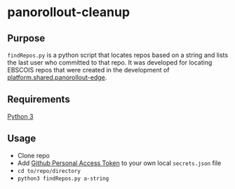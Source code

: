# panorollout-cleanup

## Purpose

`findRepos.py` is a python script that locates repos based on a string and lists the last user who committed to that repo. It was developed for locating EBSCOIS repos that were created in the development of [platform.shared.panorollout-edge](https://github.com/EBSCOIS/platform.shared.panorollout-edge).

## Requirements

[Python 3](https://www.python.org/downloads/)

## Usage

- Clone repo
- Add [Github Personal Access Token](https://docs.github.com/en/authentication/keeping-your-account-and-data-secure/creating-a-personal-access-token) to your own local `secrets.json` file
- `cd to/repo/directory`
- `python3 findRepos.py a-string`
